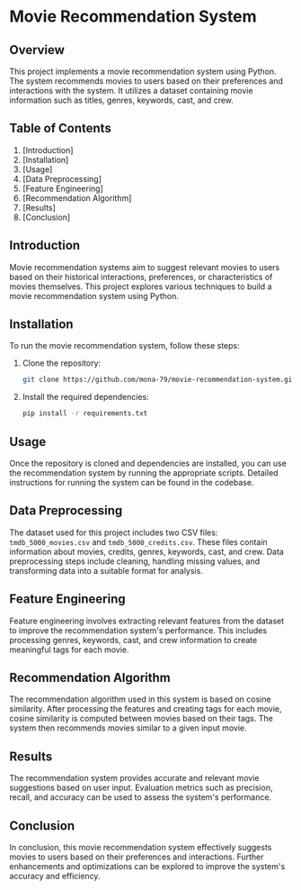 
# Movie Recommendation System

## Overview

This project implements a movie recommendation system using Python. The system recommends movies to users based on their preferences and interactions with the system. It utilizes a dataset containing movie information such as titles, genres, keywords, cast, and crew.

## Table of Contents

1. [Introduction]
2. [Installation]
3. [Usage]
4. [Data Preprocessing]
5. [Feature Engineering]
6. [Recommendation Algorithm]
7. [Results]
8. [Conclusion]

## Introduction

Movie recommendation systems aim to suggest relevant movies to users based on their historical interactions, preferences, or characteristics of movies themselves. This project explores 
various techniques to build a movie recommendation system using Python.

## Installation

To run the movie recommendation system, follow these steps:

1. Clone the repository:

   ```bash
   git clone https://github.com/mona-79/movie-recommendation-system.git
   ```

2. Install the required dependencies:

   ```bash
   pip install -r requirements.txt
   ```

## Usage

Once the repository is cloned and dependencies are installed, you can use the recommendation system by running the appropriate scripts. Detailed instructions for running the system can be
found in the codebase.

## Data Preprocessing

The dataset used for this project includes two CSV files: `tmdb_5000_movies.csv` and `tmdb_5000_credits.csv`. These files contain information about movies, credits, genres, keywords, cast,
and crew. Data preprocessing steps include cleaning, handling missing values, and transforming data into a suitable format for analysis.

## Feature Engineering

Feature engineering involves extracting relevant features from the dataset to improve the recommendation system's performance. This includes processing genres, keywords, cast, and crew 
information to create meaningful tags for each movie.

## Recommendation Algorithm

The recommendation algorithm used in this system is based on cosine similarity. After processing the features and creating tags for each movie, cosine similarity is computed between
movies based on their tags. The system then recommends movies similar to a given input movie.

## Results

The recommendation system provides accurate and relevant movie suggestions based on user input. Evaluation metrics such as precision, recall, and accuracy can be used to assess the 
system's performance.

## Conclusion

In conclusion, this movie recommendation system effectively suggests movies to users based on their preferences and interactions. Further enhancements and optimizations can be explored to
improve the system's accuracy and efficiency.
